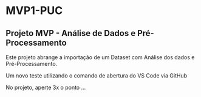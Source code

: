 # MVP1-PUC
## Projeto MVP - Análise de Dados e Pré-Processamento

Este projeto abrange a importação de um Dataset com Análise dos dados e Pré-Processamento.

Um novo teste utilizando o comando de abertura do VS Code via GitHub

No projeto, aperte 3x o ponto ...